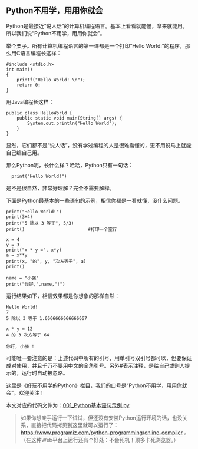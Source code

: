 ## Python不用学，用用你就会

Python是最接近“说人话”的计算机编程语言。基本上看看就能懂，拿来就能用。所以我们说“Python不用学，用用你就会”。

举个栗子。所有计算机编程语言的第一课都是一个打印“Hello World!”的程序，那么用C语言编程长这样：
```
#include <stdio.h>
int main()
{
    printf("Hello World! \n");
    return 0;
}
```
用Java编程长这样：
```
public class HelloWorld {
    public static void main(String[] args) {
        System.out.println("Hello World");
    }
}
```
显然，它们都不是“说人话”，没有学过编程的人是很难看懂的，更不用说马上就能自己编自己用。

那么Python呢，长什么样？哈哈，Python只有一句话：
```
  print("Hello World!")
```
是不是很自然，非常好理解？完全不需要解释。

下面是Python最基本的一些语句的示例，相信你都是一看就懂，没什么问题。
```
print("Hello World!")       
print(3+4)
print("5 除以 3 等于", 5/3)
print()                        #打印一个空行

x = 4
y = 3
print("x * y =", x*y)
a = x**y
print(x, "的", y, "次方等于", a)
print()

name = "小强"
print("你好,",name,"!")
```
运行结果如下，相信效果都是你想象的那样自然：
```
Hello World!
7
5 除以 3 等于 1.6666666666666667

x * y = 12
4 的 3 次方等于 64

你好, 小强 !
```
可能唯一要注意的是：上述代码中所有的引号，用单引号双引号都可以，但要保证成对使用，并且千万不要用中文的全角引号。另外#表示注释，是给自己或别人提示的，运行时自动被忽略。

这里是《好玩不用学的Python》栏目，我们的口号是“Python不用学，用用你就会”。欢迎关注！

本文对应的代码文件为：[001_Python基本语句示例.py](../代码文件/001_Python基本语句示例.py)

> 如果你想亲手运行一下试试，但还没有安装Python运行环境的话，也没关系，直接把代码拷贝到这里就可以运行了： https://www.programiz.com/python-programming/online-compiler 。（在这种Web平台上运行还有个好处：不会死机！顶多卡死浏览器。）

